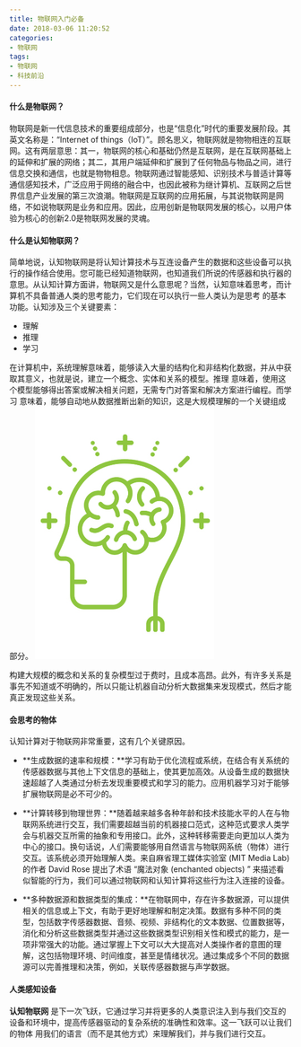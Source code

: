 ```yaml
---
title: 物联网入门必备
date: 2018-03-06 11:20:52
categories:
- 物联网
tags:
- 物联网
- 科技前沿
---
```

#### 什么是物联网？
物联网是新一代信息技术的重要组成部分，也是“信息化”时代的重要发展阶段。其英文名称是：“Internet of things（IoT）”。顾名思义，物联网就是物物相连的互联网。这有两层意思：其一，物联网的核心和基础仍然是互联网，是在互联网基础上的延伸和扩展的网络；其二，其用户端延伸和扩展到了任何物品与物品之间，进行信息交换和通信，也就是物物相息。物联网通过智能感知、识别技术与普适计算等通信感知技术，广泛应用于网络的融合中，也因此被称为继计算机、互联网之后世界信息产业发展的第三次浪潮。物联网是互联网的应用拓展，与其说物联网是网络，不如说物联网是业务和应用。因此，应用创新是物联网发展的核心，以用户体验为核心的创新2.0是物联网发展的灵魂。
<!--more-->

#### 什么是认知物联网？
简单地说，认知物联网是将认知计算技术与互连设备产生的数据和这些设备可以执行的操作结合使用。您可能已经知道物联网，也知道我们所说的传感器和执行器的意思。从认知计算方面讲，物联网又是什么意思呢？当然，认知意味着思考，而计算机不具备普通人类的思考能力，它们现在可以执行一些人类认为是思考 的基本功能。认知涉及三个关键要素：
* 理解
* 推理
* 学习

在计算机中，系统理解意味着，能够读入大量的结构化和非结构化数据，并从中获取其意义，也就是说，建立一个概念、实体和关系的模型。推理 意味着，使用这个模型能够得出答案或解决相关问题，无需专门对答案和解决方案进行编程。而学习 意味着，能够自动地从数据推断出新的知识，这是大规模理解的一个关键组成部分。
![](/uploads/2018/03/cognitive-iot-blog.jpg)

构建大规模的概念和关系的复杂模型过于费时，且成本高昂。此外，有许多关系是事先不知道或不明确的，所以只能让机器自动分析大数据集来发现模式，然后才能真正发现这些关系。

#### 会思考的物体 ####
认知计算对于物联网非常重要，这有几个关键原因。
* **生成数据的速率和规模：**学习有助于优化流程或系统，在结合有关系统的传感器数据与其他上下文信息的基础上，使其更加高效。从设备生成的数据快速超越了人类通过分析去发现重要模式和学习的能力。应用机器学习对于能够扩展物联网是必不可少的。

* **计算转移到物理世界：**随着越来越多各种年龄和技术技能水平的人在与物联网系统进行交互，我们需要超越当前的机器接口范式，这种范式要求人类学会与机器交互所需的抽象和专用接口。此外，这种转移需要走向更加以人类为中心的接口。换句话说，人们需要能够用自然语言与物联网系统（物体）进行交互。该系统必须开始理解人类。来自麻省理工媒体实验室 (MIT Media Lab) 的作者 David Rose 提出了术语 “魔法对象 (enchanted objects) ” 来描述看似智能的行为，我们可以通过物联网和认知计算将这些行为注入连接的设备。

* **多种数据源和数据类型的集成：**在物联网中，存在许多数据源，可以提供相关的信息或上下文，有助于更好地理解和制定决策。数据有多种不同的类型，包括数字传感器数据、音频、视频、非结构化的文本数据、位置数据等，消化和分析这些数据类型并通过这些数据类型识别相关性和模式的能力，是一项非常强大的功能。通过掌握上下文可以大大提高对人类操作者的意图的理解，这包括物理环境、时间维度，甚至是情绪状况。通过集成多个不同的数据源可以完善推理和决策，例如，关联传感器数据与声学数据。


#### 人类感知设备 ####
**认知物联网** 是下一次飞跃，它通过学习并将更多的人类意识注入到与我们交互的设备和环境中，提高传感器驱动的复杂系统的准确性和效率。这一飞跃可以让我们的物体 用我们的语言（而不是其他方式）来理解我们，并与我们进行交互。